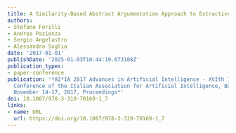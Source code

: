 ```yaml
---
title: A Similarity-Based Abstract Argumentation Approach to Extractive Text Summarization
authors:
- Stefano Ferilli
- Andrea Pazienza
- Sergio Angelastro
- Alessandro Suglia
date: '2017-01-01'
publishDate: '2025-01-03T10:44:19.673108Z'
publication_types:
- paper-conference
publication: '*AI*IA 2017 Advances in Artificial Intelligence - XVIth International
  Conference of the Italian Association for Artificial Intelligence, Bari, Italy,
  November 14-17, 2017, Proceedings*'
doi: 10.1007/978-3-319-70169-1_7
links:
- name: URL
  url: https://doi.org/10.1007/978-3-319-70169-1_7
---
```

